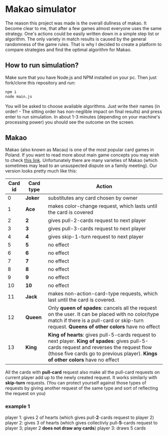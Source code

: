 # Makao simulator
The reason this project was made is the overall dullness of makao. It become clear to me, that after a few games almost everyone uses the same strategy. One's actions could be easily written down in a simple step list or algorithm. The only variety in match results is caused by the general randomness of the game rules. That is why I decided to create a platform to compare strategies and find the optimal algorithm for Makao.


## How to run simulation?
Make sure that you have Node.js and NPM installed on your pc. Then just fork/clone this repository and run:
```bash
npm i
node main.js
```
You will be asked to choose available algorithms. Just write their names (in order! - The sitting order has non-neglible impact on final results) and press enter to run simulation. In about 1-3 minutes (depending on your machine's processing power) you should see the outcome on the screen.


## Makao
Makao (also known as Macau) is one of the most popular card games in Poland. If you want to read more about main game concepts you may wish to check [this link](https://en.wikipedia.org/wiki/Macau_(card_game)). Unfortunately there are many varieties of Makao (which sometimes may lead to an unsuspected dispute on a family meeting). Our version looks pretty much like this:

Card id | Card type | Action
----|---------|-----------------------------------
0 | **Joker** | substitutes any card chosen by owner
1 | **Ace** | makes color-change request, which lasts until the card is covered
2 | **2** | gives pull-2-cards request to next player
3 | **3** | gives pull-3-cards request to next player
4 | **4** | gives skip-1-turn request to next player
5 | **5** | no effect
6 | **6** | no effect
7 | **7** | no effect
8 | **8** | no effect
9 | **9** | no effect
10 | **10** | no effect
11 | **Jack** | makes non-action-card-type requests, which last until the card is covered.
12 | **Queen** | Only **queen of spades**: cancels all the request on the user. It can be placed with no color/type match if there is a pull-card or skip-turn request. **Queens of other colors** have no effect
13 | **King** | **King of hearts**: gives pull-5-cards request to next player. **King of spades**: gives pull-5-cards request and reverses the request flow (those five cards go to previous player). **Kings of other colors** have no effect

All the cards with **pull-card** request also make all the pull-card requests on current player add up to the newly created request. It works similarly with **skip-turn** requests. (You can protect yourself against those types of requests by giving another request of the same type and sort of reflecting the request on you)

### example 1
player 1: gives 2 of hearts (which gives pull-**2**-cards request to player 2)
player 2: gives 3 of hearts (which gives collectivly pull-**5**-cards request to player 3; player 2 **does not draw any cards**)
player 3: draws 5 cards
